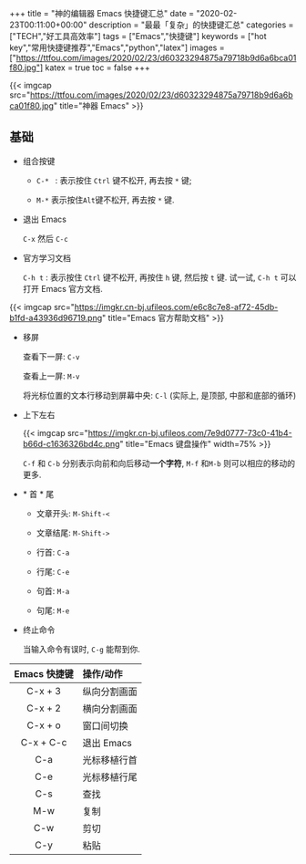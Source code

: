 +++
title = "神的编辑器 Emacs 快捷键汇总"
date = "2020-02-23T00:11:00+00:00"
description = "最最「复杂」的快捷键汇总"
categories = ["TECH","好工具高效率"]
tags = ["Emacs","快捷键"]
keywords = ["hot key","常用快捷键推荐","Emacs","python","latex"]
images = ["https://ttfou.com/images/2020/02/23/d60323294875a79718b9d6a6bca01f80.jpg"]
katex = true
toc = false
+++

{{< imgcap src="https://ttfou.com/images/2020/02/23/d60323294875a79718b9d6a6bca01f80.jpg" title="神器 Emacs" >}}

<!--more-->

## 基础

- 组合按键

  + `C-* ` : 表示按住 `Ctrl` 键不松开, 再去按 `*` 键;

  + `M-*` 表示按住`Alt`键不松开, 再去按 `*` 键.

- 退出 Emacs

  `C-x` 然后 `C-c`

- 官方学习文档

  `C-h t` : 表示按住 `Ctrl` 键不松开, 再按住 `h` 键, 然后按 `t` 键. 试一试, `C-h t` 可以打开 Emacs 官方文档.

{{< imgcap src="https://imgkr.cn-bj.ufileos.com/e6c8c7e8-af72-45db-b1fd-a43936d96719.png" title="Emacs 官方帮助文档" >}}

- 移屏

  查看下一屏: `C-v`

  查看上一屏: `M-v`

  将光标位置的文本行移动到屏幕中央: `C-l` (实际上, 是顶部, 中部和底部的循环)

- 上下左右
  
  {{< imgcap src="https://imgkr.cn-bj.ufileos.com/7e9d0777-73c0-41b4-b66d-c1636326bd4c.png" title="Emacs 键盘操作" width=75%  >}}
  
  `C-f` 和 `C-b` 分别表示向前和向后移动**一个字符**, `M-f` 和`M-b` 则可以相应的移动的更多. 

- \* 首 \* 尾

  - 文章开头: `M-Shift-<`
  - 文章结尾: `M-Shift->`

  - 行首: `C-a` 
  - 行尾: `C-e`
  - 句首: `M-a`
  - 句尾: `M-e`

- 终止命令

  当输入命令有误时, `C-g` 能帮到你. 

| Emacs 快捷键 | 操作/动作    |
| :----------: | :----------- |
| C-x + 3      | 纵向分割画面 |
| C-x + 2      | 横向分割画面 |
| C-x + o      | 窗口间切换   |
| C-x + C-c    | 退出 Emacs   |
| C-a          | 光标移植行首 |
| C-e          | 光标移植行尾 |
| C-s          | 查找         |
| M-w          | 复制         |
| C-w          | 剪切         |
| C-y          | 粘贴         |
